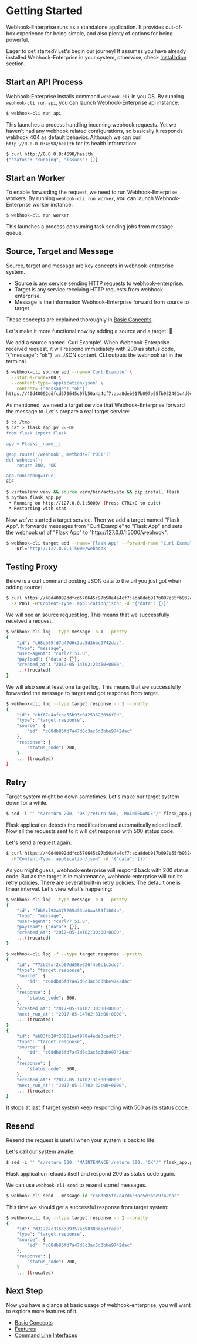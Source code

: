 # Getting Started

Webhook-Enterprise runs as a standalone application. It provides out-of-box
experience for being simple, and also plenty of options for being powerful.

Eager to get started? Let's begin our journey! It assumes you have already
installed Webhook-Enterprise in your system, otherwise, check [Installation]
section.

## Start an API Process

Webhook-Enterprise installs command `webhook-cli` in you OS. By running 
`webhook-cli run api`, you can launch Webhook-Enterprise api instance:

```bash
$ webhook-cli run api
```

This launches a process handling incoming webhook requests. Yet we haven't
had any webhook related configurations, so basically it responds webhook 404 as
default behavior. Although we can curl `http://0.0.0.0:4698/health` for its health
information:

```bash
$ curl http://0.0.0.0:4698/health
{"status": "running", "issues": []}
```

## Start an Worker

To enable forwarding the request, we need to run Webhook-Enterprise workers.
By running `webhook-cli run worker`, you can launch Webhook-Enterprise worker instance:

```bash
$ webhook-cli run worker
```

This launches a process consuming task sending jobs from message queue.

## Source, Target and Message

Source, target and message are key concepts in webhook-enterprise system.

* Source is any service sending HTTP requests to webhook-enterprise.
* Target is any service receiving HTTP requests from webhook-enterprise.
* Message is the information Webhook-Enterprise forward from source to target.

These concepts are explained thoroughly in [Basic Concepts].

Let's make it more functional now by adding a source and a target! 🤘

We add a source named 'Curl Example'. When Webhook-Enterprise received request,
it will respond immediately with 200 as status code, '{"message": "ok"}' as
JSON content.  CLI outputs the webhook url in the terminal.

```bash
$ webhook-cli source add --name='Curl Example' \
  --status-code=200 \
  --content-type='application/json' \
  --content='{"message": "ok"}'
https://40d40092ddfcd570645c97b50a4a4cf7:aba8deb917b097e55fb932401c4d0d5b@0.0.0.0:4698/1
```

As mentioned, we need a target service that Webhook-Enterprise forward the
message to. Let's prepare a real target service:

```bash
$ cd /tmp
$ cat > flask_app.py <<EOF
from flask import Flask

app = Flask(__name__)

@app.route('/webhook', methods=['POST'])
def webhook():
    return 200, 'OK'

app.run(debug=True)
EOF

$ virtualenv venv && source venv/bin/activate && pip install flask
$ python flask_app.py
 * Running on http://127.0.0.1:5000/ (Press CTRL+C to quit)
 * Restarting with stat
```

Now we've started a target service. Then we add a target named "Flask App".
It forwards messages from "Curl Example" to "Flask App" and sets the
webhook url of "Flask App" to "http://127.0.0.1:5000/webhook".

```bash
$ webhook-cli target add --name='Flask App' --forward-name "Curl Example"
  --url='http://127.0.0.1:5000/webhook'
```

## Testing Proxy

Below is a curl command posting JSON data to the url you just got when
adding source:

```bash
$ curl https://40d40092ddfcd570645c97b50a4a4cf7:aba8deb917b097e55fb932401c4d0d5b@0.0.0.0:4698/1 \
  -X POST -H"Content-Type: application/json" -d '{"data": {}}'
```

We will see an source request log. This means that we successfully received a request.

```bash
$ webhook-cli log --type message -n 1 --pretty
{
    "id": "c68db85fd7a47d6c3ac5d3bbe9742dac",
    "type": "message",
    "user-agent": "curl/7.51.0",
    "payload": {"data": {}},
    "created_at": "2017-05-14T02:23:50+0000",
    ...(trucated)
}
```

We will also see at least one target log. This means that we successfully forwarded
the message to target and got response from target.

```bash
$ webhook-cli log --type target.response -n 1 --pretty
{
    "id": "cbf67e4afcba55b93e04253628096f0d",
    "type": "target.response",
    "source": {
        "id": "c68db85fd7a47d6c3ac5d3bbe9742dac"
    },
    "response": {
        "status_code": 200,
    }
    ... (trucated)
}
```

## Retry

Target system might be down sometimes. Let's make our target system down for a while.

```python
$ sed -i '' "s/return 200, 'OK'/return 500, 'MAINTENANCE'/" flask_app.py
```

Flask application detects the modification and automatically reload itself. Now
all the requests sent to it will get response with 500 status code.

Let's send a request again:

```bash
$ curl https://40d40092ddfcd570645c97b50a4a4cf7:aba8deb917b097e55fb932401c4d0d5b@0.0.0.0:4698/1 -X POST \
  -H"Content-Type: application/json" -d '{"data": {}}'
```

As you might guess, webhook-enterprise will respond back with 200 status code.
But as the target is in maintenance, webhook-enterprise will run its retry policies.
There are several built-in retry policies. The default one is linear interval.
Let's view what's happening:

```bash
$ webhook-cli log --type message -n 1 --pretty
{
    "id": "f6b9cf92a375205433bd0aa353f1864b",
    "type": "message",
    "user-agent": "curl/7.51.0",
    "payload": {"data": {}},
    "created_at": "2017-05-14T02:30:00+0000",
    ...(trucated)
}
```

```bash
$ webhook-cli log -f --type target.response --pretty
{
    "id": "773b29af2cb07dd58e626f4e0c1c3dc2",
    "type": "target.response",
    "source": {
        "id": "c68db85fd7a47d6c3ac5d3bbe9742dac"
    },
    "response": {
        "status_code": 500,
    },
    "created_at": "2017-05-14T02:30:00+0000",
    "next_run_at": "2017-05-14T02:31:00+0000",
    ... (trucated)
}
{
    "id": "ab83fb20f20861aef970e4ede3cadfb5",
    "type": "target.response",
    "source": {
        "id": "c68db85fd7a47d6c3ac5d3bbe9742dac"
    },
    "response": {
        "status_code": 500,
    },
    "created_at": "2017-05-14T02:31:00+0000",
    "next_run_at": "2017-05-14T02:32:00+0000",
    ... (trucated)
}
```

It stops at last if target system keep responding with 500 as its
status code.

## Resend

Resend the request is useful when your system is back to life.

Let's call our system awake:

```python
$ sed -i '' "s/return 500, 'MAINTENANCE'/return 200, 'OK'/" flask_app.py
```

Flask application reloads itself and respond 200 as status code again.

We can use `webhook-cli send` to resend stored messages.

```python
$ webhook-cli send --message-id "c68db85fd7a47d6c3ac5d3bbe9742dac"
```

This time we should get a successful response from target system:

```bash
$ webhook-cli log --type target.response -n 1 --pretty
{
    "id": "d3172ac3165389357a398383eea3faa9",
    "type": "target.response",
    "source": {
        "id": "c68db85fd7a47d6c3ac5d3bbe9742dac"
    },
    "response": {
        "status_code": 200,
    }
    ... (trucated)
```

## Next Step

Now you have a glance at basic usage of webhook-enterprise, you will want
to explore more features of it.

* [Basic Concepts]
* [Features]
* [Command Line Interfaces]

[Basic Concepts]: /docs/basic-concepts.md
[Installation]: /docs/installation.md
[Features]: /docs/features.md
[Command Line Interfaces]: /docs/cli.md
